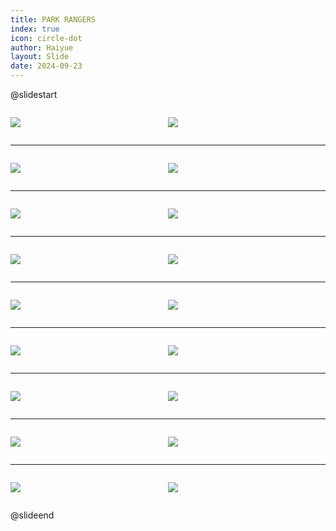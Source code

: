 ```yaml
---
title: PARK RANGERS
index: true
icon: circle-dot
author: Haiyue
layout: Slide
date: 2024-09-23
---
```

 
@slidestart

<div style="display:flex">
<div style="flex:1">

![](/reading/english/Level-O/PARK%20RANGERS/001.webp)
</div>
<div style="flex:1">

![](/reading/english/Level-O/PARK%20RANGERS/002.webp)
</div>
</div>

---

<div style="display:flex">
<div style="flex:1">

![](/reading/english/Level-O/PARK%20RANGERS/003.webp)
</div>
<div style="flex:1">

![](/reading/english/Level-O/PARK%20RANGERS/004.webp)
</div>
</div>

---

<div style="display:flex">
<div style="flex:1">

![](/reading/english/Level-O/PARK%20RANGERS/005.webp)
</div>
<div style="flex:1">

![](/reading/english/Level-O/PARK%20RANGERS/006.webp)
</div>
</div>

---

<div style="display:flex">
<div style="flex:1">

![](/reading/english/Level-O/PARK%20RANGERS/007.webp)
</div>
<div style="flex:1">

![](/reading/english/Level-O/PARK%20RANGERS/008.webp)
</div>
</div>

---

<div style="display:flex">
<div style="flex:1">

![](/reading/english/Level-O/PARK%20RANGERS/009.webp)
</div>
<div style="flex:1">

![](/reading/english/Level-O/PARK%20RANGERS/010.webp)
</div>
</div>

---

<div style="display:flex">
<div style="flex:1">

![](/reading/english/Level-O/PARK%20RANGERS/011.webp)
</div>
<div style="flex:1">

![](/reading/english/Level-O/PARK%20RANGERS/012.webp)
</div>
</div>

---

<div style="display:flex">
<div style="flex:1">

![](/reading/english/Level-O/PARK%20RANGERS/013.webp)
</div>
<div style="flex:1">

![](/reading/english/Level-O/PARK%20RANGERS/014.webp)
</div>
</div>

---

<div style="display:flex">
<div style="flex:1">

![](/reading/english/Level-O/PARK%20RANGERS/015.webp)
</div>
<div style="flex:1">

![](/reading/english/Level-O/PARK%20RANGERS/016.webp)
</div>
</div>

---

<div style="display:flex">
<div style="flex:1">

![](/reading/english/Level-O/PARK%20RANGERS/017.webp)
</div>
<div style="flex:1">

![](/reading/english/Level-O/PARK%20RANGERS/018.webp)
</div>
</div>

@slideend